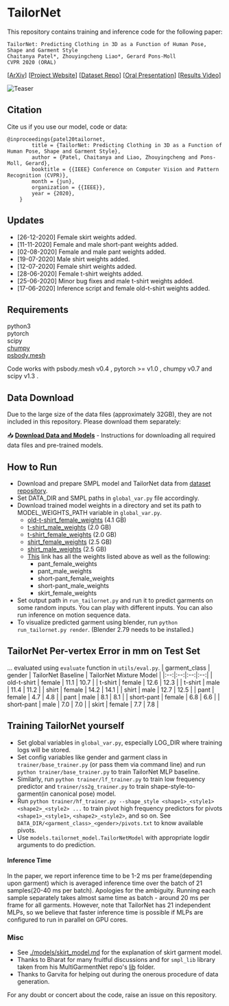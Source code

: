 # TailorNet
This repository contains training and inference code for the following paper: 
```
TailorNet: Predicting Clothing in 3D as a Function of Human Pose, Shape and Garment Style  
Chaitanya Patel*, Zhouyingcheng Liao*, Gerard Pons-Moll  
CVPR 2020 (ORAL)  
```
[[ArXiv](https://arxiv.org/abs/2003.04583)]
[[Project Website](https://virtualhumans.mpi-inf.mpg.de/tailornet/)]
[[Dataset Repo](https://github.com/zycliao/TailorNet_dataset)]
[[Oral Presentation](https://www.youtube.com/watch?v=vg7a52zObjs)]
[[Results Video](https://www.youtube.com/watch?v=F0O21a_fsBQ)]

![Teaser](./z_results/patel20tailornet.png)

## Citation
Cite us if you use our model, code or data:
```
@inproceedings{patel20tailornet,
        title = {TailorNet: Predicting Clothing in 3D as a Function of Human Pose, Shape and Garment Style},
        author = {Patel, Chaitanya and Liao, Zhouyingcheng and Pons-Moll, Gerard},
        booktitle = {{IEEE} Conference on Computer Vision and Pattern Recognition (CVPR)},
        month = {jun},
        organization = {{IEEE}},
        year = {2020},
    }
```

## Updates
- [26-12-2020] Female skirt weights added.
- [11-11-2020] Female and male short-pant weights added.
- [02-08-2020] Female and male pant weights added.
- [19-07-2020] Male shirt weights added.
- [12-07-2020] Female shirt weights added.
- [28-06-2020] Female t-shirt weights added.
- [25-06-2020] Minor bug fixes and male t-shirt weights added.
- [17-06-2020] Inference script and female old-t-shirt weights added.

## Requirements
python3  
pytorch  
scipy  
[chumpy](https://github.com/mattloper/chumpy)  
[psbody.mesh](https://github.com/MPI-IS/mesh)

Code works with psbody.mesh v0.4 , pytorch >= v1.0 , chumpy v0.7 and scipy v1.3 .

## Data Download
Due to the large size of the data files (approximately 32GB), they are not included in this repository. Please download them separately:

📥 **[Download Data and Models](./DATA_DOWNLOAD.md)** - Instructions for downloading all required data files and pre-trained models.

## How to Run
- Download and prepare SMPL model and TailorNet data from [dataset repository](https://github.com/zycliao/TailorNet_dataset).
- Set DATA_DIR and SMPL paths in `global_var.py` file accordingly.
- Download trained model weights in a directory and set its path to MODEL_WEIGHTS_PATH variable in `global_var.py`.
  - [old-t-shirt_female_weights](https://datasets.d2.mpi-inf.mpg.de/tailornet/old-t-shirt_female_weights.zip)
        (4.1 GB)
  - [t-shirt_male_weights](https://datasets.d2.mpi-inf.mpg.de/tailornet/t-shirt_male_weights.zip)
        (2.0 GB)
  - [t-shirt_female_weights](https://datasets.d2.mpi-inf.mpg.de/tailornet/t-shirt_female_weights.zip)
        (2.0 GB)
  - [shirt_female_weights](https://datasets.d2.mpi-inf.mpg.de/tailornet/shirt_female_weights.zip)
        (2.5 GB)
  - [shirt_male_weights](https://datasets.d2.mpi-inf.mpg.de/tailornet/shirt_male_weights.zip)
        (2.5 GB)
  - [This](https://nextcloud.mpi-klsb.mpg.de/index.php/s/LTWJPcRt7gsgoss) link has all the weights listed above as well as the following:
    - pant_female_weights
    - pant_male_weights
    - short-pant_female_weights
    - short-pant_male_weights
    - skirt_female_weights
- Set output path in `run_tailornet.py` and run it to predict garments on some random inputs. You can play with 
  different inputs. You can also run inference on motion sequence data.
- To visualize predicted garment using blender, run `python run_tailornet.py render`. (Blender 2.79 needs to be installed.)

## TailorNet Per-vertex Error in mm on Test Set
... evaluated using `evaluate` function in `utils/eval.py`.
| garment_class | gender | TailorNet Baseline | TailorNet Mixture Model |
|:--:|:--:|:--:|:--:|
|  old-t-shirt  | female | 11.1 | 10.7 |
|      t-shirt  | female | 12.6 | 12.3 |
|      t-shirt  |   male | 11.4 | 11.2 |
|        shirt  | female | 14.2 | 14.1 |
|        shirt  |   male | 12.7 | 12.5 |
|         pant  | female |  4.7 |  4.8 |
|         pant  |   male |  8.1 |  8.1 |
|   short-pant  | female |  6.8 |  6.6 |
|   short-pant  |   male |  7.0 |  7.0 |
|        skirt  | female |  7.7 |  7.8 |

## Training TailorNet yourself
- Set global variables in `global_var.py`, especially LOG_DIR where training logs will be stored.
- Set config variables like gender and garment class in `trainer/base_trainer.py` (or pass them via command line)
and run `python trainer/base_trainer.py` to train TailorNet MLP baseline.
- Similarly, run `python trainer/lf_trainer.py` to train low frequency predictor and `trainer/ss2g_trainer.py` to
train shape-style-to-garment(in canonical pose) model.
- Run `python trainer/hf_trainer.py --shape_style <shape1>_<style1> <shape2>_<style2> ...` to train pivot high 
frequency predictors for pivots `<shape1>_<style1>`, `<shape2>_<style2>`, and so on. See 
`DATA_DIR/<garment_class>_<gender>/pivots.txt` to know available pivots.
- Use `models.tailornet_model.TailorNetModel` with appropriate logdir arguments to do prediction.

#### Inference Time
In the paper, we report inference time to be 1-2 ms per frame(depending upon garment) which is averaged inference time over the batch of 21 samples(20-40 ms per batch). Apologies for the ambiguity. Running each sample separately takes almost same time as batch - around 20 ms per frame for all garments. However, note that TailorNet has 21 independent MLPs, so we believe that faster inference time is possible if MLPs are configured to run in parallel on GPU cores.

### Misc
- See [./models/skirt_model.md](./models/skirt_model.md) for the explanation of skirt garment model.
- Thanks to Bharat for many fruitful discussions and for `smpl_lib` library taken from his MultiGarmentNet 
repo's [lib](https://github.com/bharat-b7/MultiGarmentNetwork/tree/master/lib) folder.
- Thanks to Garvita for helping out during the onerous procedure of data generation.


For any doubt or concert about the code, raise an issue on this repository.
